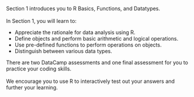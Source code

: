Section 1 introduces you to R Basics, Functions, and Datatypes.<br>
<br>
In Section 1, you will learn to:<br>
<ul>
<li>Appreciate the rationale for data analysis using R.</li>
<li>Define objects and perform basic arithmetic and logical operations.</li>
<li>Use pre-defined functions to perform operations on objects.</li>
<li>Distinguish between various data types.</li>
</ul>
There are two DataCamp assessments and one final assessment for you to practice your coding skills.<br>
<br>
We encourage you to use R to interactively test out your answers and further your learning.
